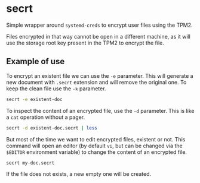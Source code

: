 # secrt

Simple wrapper around `systemd-creds` to encrypt user files using the
TPM2.

Files encrypted in that way cannot be open in a different machine, as
it will use the storage root key present in the TPM2 to encrypt the
file.


## Example of use

To encrypt an existent file we can use the `-e` parameter.  This will
generate a new document with `.secrt` extension and will remove the
original one.  To keep the clean file use the `-k` parameter.

```bash
secrt -e existent-doc
```

To inspect the content of an encrypted file, use the `-d` parameter.
This is like a `cat` operation without a pager.

```bash
secrt -d existent-doc.secrt | less
```

But most of the time we want to edit encrypted files, existent or not.
This command will open an editor (by default `vi`, but can be changed
via the `$EDITOR` environment variable) to change the content of an
encrypted file.

```bash
secrt my-doc.secrt
```

If the file does not exists, a new empty one will be created.
